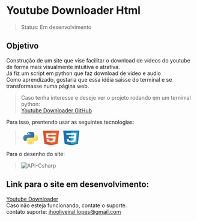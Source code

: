 # Youtube Downloader Html
> Status: Em desenvolvimento

## Objetivo
Construção de um site que vise facilitar o download de vídeos do youtube de forma mais visualmente intuitiva e atrativa.<br>
Já fiz um script em python que faz download de vídeo e audio<br> 
Como aprendizado, gostaria que essa idéia saísse do terminal e se transformasse numa página web.<br>
> Caso tenha interesse e deseje ver o projeto rodando em um ternimal python:<br>
> <a href = "https://github.com/JhonatanLop/Youtube-Download" title="Youtube Downloader Python Terminal"> Youtube Downloader GitHub</a>

Para isso, prentendo usar as seguintes tecnologias:<br>
> <img align="center" alt="API-Python" height="40" width="50" src="https://raw.githubusercontent.com/devicons/devicon/master/icons/python/python-original.svg">
> <img align="center" alt="API-HTML" height="40" width="50" src="https://raw.githubusercontent.com/devicons/devicon/master/icons/html5/html5-original.svg">
> <img align="center" alt="Rafa-CSS" height="40" width="50" src="https://raw.githubusercontent.com/devicons/devicon/master/icons/css3/css3-original.svg">
Para o desenho do site:<br>
> <img alt="API-Csharp" height="40" width="50" src="https://api.iconify.design/ph/figma-logo-light.svg?color=%23ff4000&width=40&height=50"/>


## Link para o site em desenvolvimento:

<a href = "http://127.0.0.1:5500/index.html" target="_blank" title="Youtube Downloader"> Youtube Downloader </a> <br>
Caso não esteja funcionando, contate o suporte.<br>
contato suporte: jhooliveiral.lopes@gmail.com